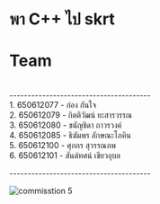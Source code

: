 # พา C++ ไป skrt
<h1>Team</h1> <br>
---------------------------------------<br>
1. 650612077 - ก๋อง กันใจ         <br>
2. 650612079 - กิตติวัฒน์ ยะสารวรรณ   <br>
3. 650612080 - ชนัญชิดา ถาวรวงค์    <br>
4. 650612085 - ธิฆัมพร ลักษณะโภคิน <br>
5. 650612100 - ศุภกร สุวรรณภพ   <br>
6. 650612101 - สันต์ทศน์ เขียวอุบล  <br>

---------------------------------------<br>

![commisstion 5](https://images7.alphacoders.com/486/486291.jpg)
>
<!-- BLOG-POST-LIST:START -->
<!-- BLOG-POST-LIST:END -->


